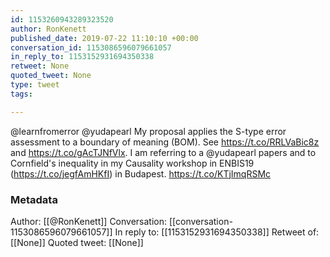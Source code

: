 ```yaml
---
id: 1153260943289323520
author: RonKenett
published_date: 2019-07-22 11:10:10 +00:00
conversation_id: 1153086596079661057
in_reply_to: 1153152931694350338
retweet: None
quoted_tweet: None
type: tweet
tags:

---
```


@learnfromerror @yudapearl My proposal applies the S-type error assessment to a boundary of meaning (BOM). See https://t.co/RRLVaBic8z and https://t.co/gAcTJNfVlx. I am referring to a @yudapearl papers and to Cornfield's inequality in my Causality workshop in ENBIS19 (https://t.co/jegfAmHKfI) in Budapest. https://t.co/KTjImqRSMc

### Metadata

Author: [[@RonKenett]]
Conversation: [[conversation-1153086596079661057]]
In reply to: [[1153152931694350338]]
Retweet of: [[None]]
Quoted tweet: [[None]]
